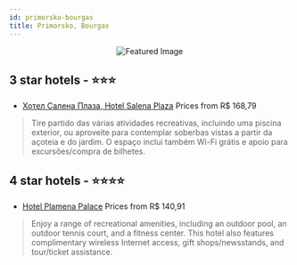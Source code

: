 ```yaml
---
id: primorsko-bourgas
title: Primorsko, Bourgas
---
```


<center><img src="https://i.travelapi.com/hotels/31000000/30400000/30399800/30399785/b235e17b_z.jpg" alt="Featured Image" /></center>


##  3 star hotels - ⭐️⭐️⭐️

-    [Хотел Салена Плаза, Hotel Salena Plaza](https://us.hurb.com/hotels/primorsko/khotel-salena-plaza-hotel-salena-plaza-JNP-JP225144?cmp=18055) Prices from R$ 168,79
   > Tire partido das várias atividades recreativas, incluindo uma piscina exterior, ou aproveite para contemplar soberbas vistas a partir da açoteia e do jardim. O espaço inclui também Wi-Fi grátis e apoio para excursões/compra de bilhetes.

##  4 star hotels - ⭐️⭐️⭐️⭐️

-    [Hotel Plamena Palace](https://us.hurb.com/hotels/primorsko/hotel-plamena-palace-JNP-JP315616?cmp=18055) Prices from R$ 140,91
   > Enjoy a range of recreational amenities, including an outdoor pool, an outdoor tennis court, and a fitness center. This hotel also features complimentary wireless Internet access, gift shops/newsstands, and tour/ticket assistance.
